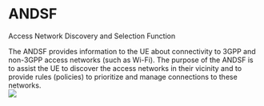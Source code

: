 # ANDSF


Access Network Discovery and Selection Function

The ANDSF provides information to the UE about connectivity to 3GPP and
non-3GPP access networks (such as Wi-Fi). The purpose of the ANDSF is to
assist the UE to discover the access networks in their vicinity and to
provide rules (policies) to prioritize and manage connections to these
networks.\
![](./output/A/images/15007780.png?width=480)

